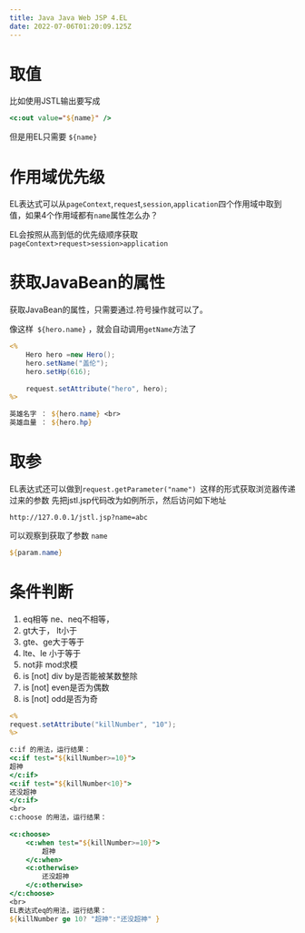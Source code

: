 ```yaml
---
title: Java Java Web JSP 4.EL
date: 2022-07-06T01:20:09.125Z
---
```

# 取值

比如使用JSTL输出要写成
~~~jsp
<c:out value="${name}" /> 
~~~
但是用EL只需要
`${name}`

# 作用域优先级

EL表达式可以从`pageContext`,`reques`t,`session`,`application`四个作用域中取到值，如果4个作用域都有`name`属性怎么办？

EL会按照从高到低的优先级顺序获取
`pageContext>request>session>application`

# 获取JavaBean的属性
获取JavaBean的属性，只需要通过.符号操作就可以了。

像这样` ${hero.name}` ，就会自动调用`getName`方法了
~~~jsp
<%
    Hero hero =new Hero();
    hero.setName("盖伦");
    hero.setHp(616);
     
    request.setAttribute("hero", hero);
%>
  
英雄名字 ： ${hero.name} <br>
英雄血量 ： ${hero.hp}
~~~

# 取参
EL表达式还可以做到`request.getParameter("name") `这样的形式获取浏览器传递过来的参数
先把jstl.jsp代码改为如例所示，然后访问如下地址
~~~shell
http://127.0.0.1/jstl.jsp?name=abc
~~~
可以观察到获取了参数 `name`

~~~jsp
${param.name}
~~~

# 条件判断

1. eq相等 ne、neq不相等，
2. gt大于， lt小于
3. gte、ge大于等于
4. lte、le 小于等于
5. not非 mod求模
6. is [not] div by是否能被某数整除
7. is [not] even是否为偶数
8. is [not] odd是否为奇

~~~jsp
<%
request.setAttribute("killNumber", "10");
%>
 
c:if 的用法，运行结果：
<c:if test="${killNumber>=10}">
超神
</c:if>
<c:if test="${killNumber<10}">
还没超神
</c:if>
<br>
c:choose 的用法，运行结果：
 
<c:choose>
    <c:when test="${killNumber>=10}">
        超神
    </c:when>
    <c:otherwise>
        还没超神
    </c:otherwise>
</c:choose>
<br>
EL表达式eq的用法，运行结果：
${killNumber ge 10? "超神":"还没超神" }
~~~